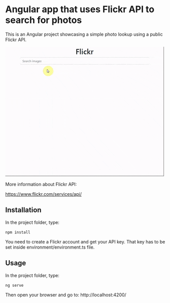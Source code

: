 # Angular app that uses Flickr API to search for photos

This is an Angular project showcasing a simple photo lookup using a public Flickr API.

![](demo.gif)


More information about Flickr API:

https://www.flickr.com/services/api/

## Installation

In the project folder, type:
```
npm install
```

You need to create a Flickr account and get your API key.
That key has to be set inside environment/environment.ts file.

## Usage

In the project folder, type:
```
ng serve
```

Then open your browser and go to:
http://localhost:4200/
